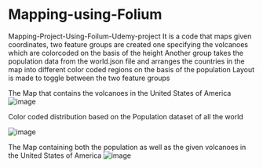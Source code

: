 # Mapping-using-Folium
Mapping-Project-Using-Foilum-Udemy-project
It is a code that maps given coordinates, two feature groups are created one specifying the volcanoes which are colorcoded on the basis of the height
Another group takes the population data from the world.json file and arranges the countries in the map into different color coded regions on the basis of the population
Layout is made to toggle between the two feature groups 




The Map that contains the volcanoes in the United States of America 
![image](https://user-images.githubusercontent.com/10756648/133960601-7a8b7776-3cca-45d2-937e-b0b1202d480d.png)



Color coded distribution based on the Population dataset of all the world 

![image](https://user-images.githubusercontent.com/10756648/133960751-3f72b5bd-a158-4bb6-998c-3dc9bd0b6e19.png)




The Map containing both the population as well as the given volcanoes in the United States of America 
![image](https://user-images.githubusercontent.com/10756648/133960488-21ddf5e8-ffab-43b2-8cc6-417cf47aaf3f.png)


